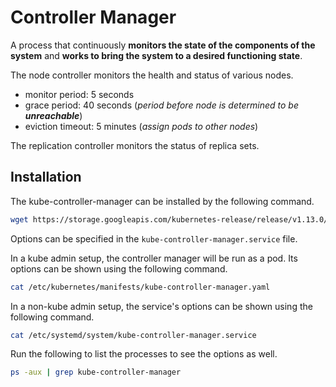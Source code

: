# Controller Manager
A process that continuously **monitors the state of the components of the system** and **works to bring the system to a desired functioning state**.

The node controller monitors the health and status of various nodes.
- monitor period: 5 seconds
- grace period: 40 seconds (*period before node is determined to be **unreachable***)
- eviction timeout: 5 minutes (*assign pods to other nodes*)

The replication controller monitors the status of replica sets.

## Installation
The kube-controller-manager can be installed by the following command.

```bash
wget https://storage.googleapis.com/kubernetes-release/release/v1.13.0/bin/linux/amd64/kube-controller-manager
```

Options can be specified in the `kube-controller-manager.service` file.

In a kube admin setup, the controller manager will be run as a pod. Its options can be shown using the following command.

```bash
cat /etc/kubernetes/manifests/kube-controller-manager.yaml
```

In a non-kube admin setup, the service's options can be shown using the following command.

```bash
cat /etc/systemd/system/kube-controller-manager.service
```

Run the following to list the processes to see the options as well.

```bash
ps -aux | grep kube-controller-manager
```
